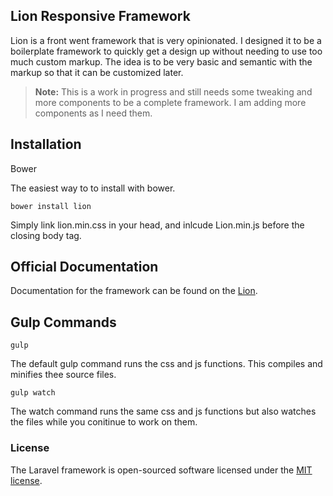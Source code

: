 ## Lion Responsive Framework

Lion is a front went framework that is very opinionated. I designed it to be a boilerplate framework to quickly get a design up without needing to use too much custom markup. The idea is to be very basic and semantic with the markup so that it can be customized later.

> **Note:** This is a work in progress and still needs some tweaking and more components to be a complete framework. I am adding more components as I need them. 

## Installation

Bower

The easiest way to to install with bower.

    bower install lion

Simply link lion.min.css in your head, and inlcude Lion.min.js before the closing body tag.

## Official Documentation

Documentation for the framework can be found on the [Lion](http://juliansalas.com/lion/docs).

## Gulp Commands

    gulp

The default gulp command runs the css and js functions. This compiles and minifies thee source files.

    gulp watch

The watch command runs the same css and js functions but also watches the files while you conitinue to work on them. 

### License

The Laravel framework is open-sourced software licensed under the [MIT license](http://opensource.org/licenses/MIT).



